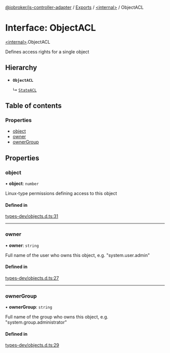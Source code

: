 [@iobroker/js-controller-adapter](../README.md) / [Exports](../modules.md) / [\<internal\>](../modules/internal_.md) / ObjectACL

# Interface: ObjectACL

[\<internal\>](../modules/internal_.md).ObjectACL

Defines access rights for a single object

## Hierarchy

- **`ObjectACL`**

  ↳ [`StateACL`](internal_.StateACL.md)

## Table of contents

### Properties

- [object](internal_.ObjectACL.md#object)
- [owner](internal_.ObjectACL.md#owner)
- [ownerGroup](internal_.ObjectACL.md#ownergroup)

## Properties

### object

• **object**: `number`

Linux-type permissions defining access to this object

#### Defined in

[types-dev/objects.d.ts:31](https://github.com/ioBroker/ioBroker.js-controller/blob/61327866b90efaa299b3a560327c6e11c31c7707/packages/types-dev/objects.d.ts#L31)

___

### owner

• **owner**: `string`

Full name of the user who owns this object, e.g. "system.user.admin"

#### Defined in

[types-dev/objects.d.ts:27](https://github.com/ioBroker/ioBroker.js-controller/blob/61327866b90efaa299b3a560327c6e11c31c7707/packages/types-dev/objects.d.ts#L27)

___

### ownerGroup

• **ownerGroup**: `string`

Full name of the group who owns this object, e.g. "system.group.administrator"

#### Defined in

[types-dev/objects.d.ts:29](https://github.com/ioBroker/ioBroker.js-controller/blob/61327866b90efaa299b3a560327c6e11c31c7707/packages/types-dev/objects.d.ts#L29)
